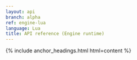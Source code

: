 ```yaml
---
layout: api
branch: alpha
ref: engine-lua
language: Lua
title: API reference (Engine runtime)
---
```

{% include anchor_headings.html html=content %}